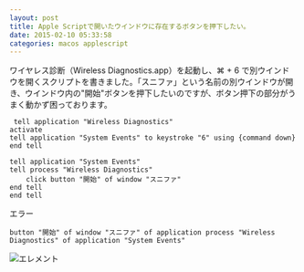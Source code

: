 ```yaml
---
layout: post
title: Apple Scriptで開いたウインドウに存在するボタンを押下したい。
date: 2015-02-10 05:33:58
categories: macos applescript
---
```

<p>ワイヤレス診断（Wireless Diagnostics.app）を起動し、⌘ + 6 で別ウインドウを開くスクリプトを書きました。「スニファ」という名前の別ウインドウが開き、ウインドウ内の"開始"ボタンを押下したいのですが、ボタン押下の部分がうまく動かず困っております。</p>

```
 tell application "Wireless Diagnostics"
activate
tell application "System Events" to keystroke "6" using {command down}
end tell

tell application "System Events"
tell process "Wireless Diagnostics"
    click button "開始" of window "スニファ"
end tell
end tell
```

<p>エラー</p>

```
button "開始" of window "スニファ" of application process "Wireless Diagnostics" of application "System Events"
```

<p><img src="https://i.stack.imgur.com/HrQwb.jpg" alt="エレメント"></p>
